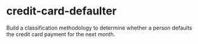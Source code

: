 # credit-card-defaulter
Build a classification methodology to determine whether a person defaults the credit card payment for the next month. 

